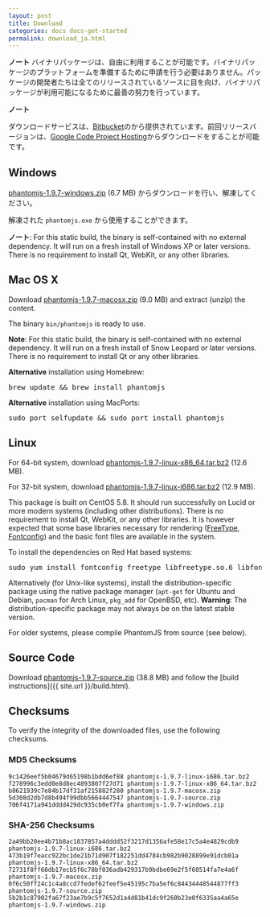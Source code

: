 ```yaml
---
layout: post
title: Download
categories: docs docs-get-started
permalink: download_ja.html
---
```


**ノート** バイナリパッケージは、自由に利用することが可能です。バイナリパッケージのプラットフォームを準備するために申請を行う必要はありません。パッケージの開発者たちは全てのリリースされているソースに目を向け、バイナリパッケージが利用可能になるために最善の努力を行っています。

**ノート** 

ダウンロードサービスは、[Bitbucket](https://bitbucket.org/ariya/phantomjs/downloads)のから提供されています。前回リリースバージョンは、[Google Code Project Hosting](http://code.google.com/p/phantomjs/downloads/)からダウンロードをすることが可能です。

## Windows

[phantomjs-1.9.7-windows.zip](https://bitbucket.org/ariya/phantomjs/downloads/phantomjs-1.9.7-windows.zip) (6.7 MB) からダウンロードを行い、解凍してください。

解凍された `phantomjs.exe` から使用することができます。

**ノート**: For this static build, the binary is self-contained with no external dependency. It will run on a fresh install of Windows XP or later versions. There is no requirement to install Qt, WebKit, or any other libraries.

## Mac OS X

Download [phantomjs-1.9.7-macosx.zip](https://bitbucket.org/ariya/phantomjs/downloads/phantomjs-1.9.7-macosx.zip) (9.0 MB) and extract (unzip) the content.

The binary `bin/phantomjs` is ready to use.

**Note**: For this static build, the binary is self-contained with no external dependency. It will run on a fresh install of Snow Leopard or later versions. There is no requirement to install Qt or any other libraries.

**Alternative** installation using Homebrew:

<pre>brew update &amp;&amp; brew install phantomjs</pre>

**Alternative** installation using MacPorts:

<pre>sudo port selfupdate &amp;&amp; sudo port install phantomjs</pre>

## Linux

For 64-bit system, download [phantomjs-1.9.7-linux-x86_64.tar.bz2](https://bitbucket.org/ariya/phantomjs/downloads/phantomjs-1.9.7-linux-x86_64.tar.bz2) (12.6 MB).

For 32-bit system, download [phantomjs-1.9.7-linux-i686.tar.bz2](https://bitbucket.org/ariya/phantomjs/downloads/phantomjs-1.9.7-linux-i686.tar.bz2) (12.9 MB).

This package is built on CentOS 5.8. It should run successfully on Lucid or more modern systems (including other distributions). There is no requirement to install Qt, WebKit, or any other libraries. It is however expected that some base libraries necessary for rendering ([FreeType](http://www.freetype.org/), [Fontconfig](http://www.freedesktop.org/wiki/Software/fontconfig)) and the basic font files are available in the system.

To install the dependencies on Red Hat based systems:
<pre>sudo yum install fontconfig freetype libfreetype.so.6 libfontconfig.so.1 libstdc++.so.6</pre>

Alternatively (for Unix-like systems), install the distribution-specific package using the native package manager (`apt-get` for Ubuntu and Debian, `pacman` for Arch Linux, `pkg_add` for OpenBSD, etc). **Warning**: The distribution-specific package may not always be on the latest stable version.

For older systems, please compile PhantomJS from source (see below).

## Source Code

Download [phantomjs-1.9.7-source.zip](https://bitbucket.org/ariya/phantomjs/downloads/phantomjs-1.9.7-source.zip) (38.8 MB) and follow the [build instructions]({{ site.url }}/build.html).

## Checksums

To verify the integrity of the downloaded files, use the following checksums.

### MD5 Checksums

    9c1426eef5b04679d65198b1bdd6ef88 phantomjs-1.9.7-linux-i686.tar.bz2
    f278996c3edd0e8d8ec4893807f27d71 phantomjs-1.9.7-linux-x86_64.tar.bz2
    b8621939c7e84b17df31af215882f280 phantomjs-1.9.7-macosx.zip
    5d308d2db7d8b494f99dbb5664447547 phantomjs-1.9.7-source.zip
    706f4171a941dddd429dc935cb0ef7fa phantomjs-1.9.7-windows.zip

### SHA-256 Checksums

    2a49bb20ee4b71b8ac1837857a4dddd52f3217d1356afe58e17c5a4e4829cdb9  phantomjs-1.9.7-linux-i686.tar.bz2
    473b19f7eacc922bc1de21b71d907f182251dd4784cb982b9028899e91dcb01a  phantomjs-1.9.7-linux-x86_64.tar.bz2
    72731f8ff68db17ecb5f6c78bf036adb429317b9bdbe69e2f5f60514fa7e4a6f  phantomjs-1.9.7-macosx.zip
    0f6c50ff24c1c4a8ccd7fedef62feef5e45195c7ba5ef6c84434448544877ff3  phantomjs-1.9.7-source.zip
    5b2b1c87902fa67f23ae7b9c5f7652d1a4d81b41dc9f260b23e0f6335aa4a65e  phantomjs-1.9.7-windows.zip
